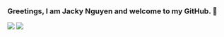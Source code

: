 ### Greetings, I am Jacky Nguyen and welcome to my GitHub. 👋

[<img src="https://img.shields.io/badge/Portfolio-%23000000.svg?&style=for-the-badge">](https://github.com/jacky-h-nguyen)
[<img src="https://img.shields.io/badge/linkedin-%230077B5.svg?&style=for-the-badge&logo=linkedin&logoColor=white">](https://www.linkedin.com/in/jacky-nguyen-666019172/)

